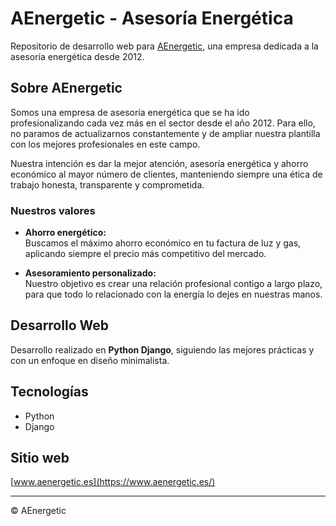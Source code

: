 # AEnergetic - Asesoría Energética

Repositorio de desarrollo web para [AEnergetic](https://www.aenergetic.es/), una empresa dedicada a la asesoría energética desde 2012.



## Sobre AEnergetic

Somos una empresa de asesoría energética que se ha ido profesionalizando cada vez más en el sector desde el año 2012. Para ello, no paramos de actualizarnos constantemente y de ampliar nuestra plantilla con los mejores profesionales en este campo.

Nuestra intención es dar la mejor atención, asesoría energética y ahorro económico al mayor número de clientes, manteniendo siempre una ética de trabajo honesta, transparente y comprometida.

### Nuestros valores

- **Ahorro energético:**  
  Buscamos el máximo ahorro económico en tu factura de luz y gas, aplicando siempre el precio más competitivo del mercado.

- **Asesoramiento personalizado:**  
  Nuestro objetivo es crear una relación profesional contigo a largo plazo, para que todo lo relacionado con la energía lo dejes en nuestras manos.

## Desarrollo Web
Desarrollo realizado en **Python Django**, siguiendo las mejores prácticas y con un enfoque en diseño minimalista.

## Tecnologías

- Python
- Django

## Sitio web

[www.aenergetic.es](https://www.aenergetic.es/)

---
© AEnergetic
